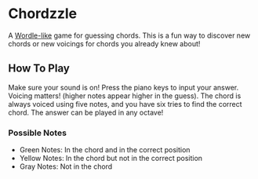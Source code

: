 # Chordzzle

A [Wordle-like](https://www.nytimes.com/games/wordle/index.html) game for guessing chords. This is a fun way to discover new chords or new voicings for chords you already knew about!

## How To Play

Make sure your sound is on! Press the piano keys to input your answer. Voicing matters! (higher notes appear higher in the guess). The chord is always voiced using five notes, and you have six tries to find the correct chord. The answer can be played in any octave!

### Possible Notes

- Green Notes: In the chord and in the correct position
- Yellow Notes: In the chord but not in the correct position
- Gray Notes: Not in the chord
